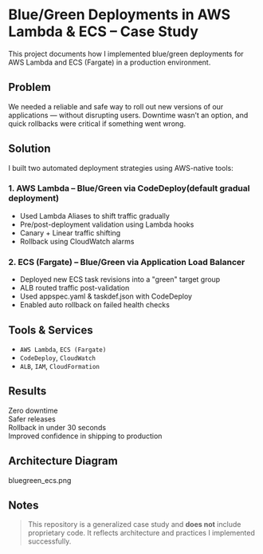 # Blue/Green Deployments in AWS Lambda & ECS – Case Study

This project documents how I implemented blue/green deployments for AWS Lambda and ECS (Fargate) in a production environment.

## Problem

We needed a reliable and safe way to roll out new versions of our applications — without disrupting users. Downtime wasn’t an option, and quick rollbacks were critical if something went wrong.

## Solution

I built two automated deployment strategies using AWS-native tools:

### 1. AWS Lambda – Blue/Green via CodeDeploy(default gradual deployment)

- Used Lambda Aliases to shift traffic gradually
- Pre/post-deployment validation using Lambda hooks
- Canary + Linear traffic shifting
- Rollback using CloudWatch alarms

### 2. ECS (Fargate) – Blue/Green via Application Load Balancer

- Deployed new ECS task revisions into a "green" target group
- ALB routed traffic post-validation
- Used appspec.yaml & taskdef.json with CodeDeploy
- Enabled auto rollback on failed health checks

## Tools & Services

- `AWS Lambda`, `ECS (Fargate)`
- `CodeDeploy`, `CloudWatch`
- `ALB`, `IAM`, `CloudFormation`

## Results

Zero downtime  
Safer releases  
Rollback in under 30 seconds  
Improved confidence in shipping to production

## Architecture Diagram

bluegreen_ecs.png

## Notes

> This repository is a generalized case study and **does not** include proprietary code. It reflects architecture and practices I implemented successfully.
